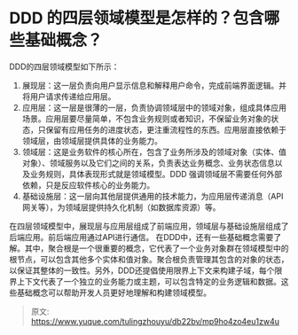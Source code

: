 # DDD 的四层领域模型是怎样的？包含哪些基础概念？

DDD的四层领域模型如下所示：

1. 展现层：这一层负责向用户显示信息和解释用户命令，完成前端界面逻辑。并将用户请求传递给应用层。
2. 应用层：这一层是很薄的一层，负责协调领域层中的领域对象，组成具体应用场景。应用层要尽量简单，不包含业务规则或者知识，不保留业务对象的状态，只保留有应用任务的进度状态，更注重流程性的东西。应用层直接依赖于领域层，由领域层提供具体的业务能力。
3. 领域层：这是业务软件的核心所在，包含了业务所涉及的领域对象（实体、值对象）、领域服务以及它们之间的关系，负责表达业务概念、业务状态信息以及业务规则，具体表现形式就是领域模型。DDD 强调领域层不需要任何外部依赖，只是反应软件核心的业务能力。
4. 基础设施层：这一层向其他层提供通用的技术能力，为应用层传递消息（API 网关等），为领域层提供持久化机制（如数据库资源）等。

在四层领域模型中，展现层与应用层组成了前端应用，领域层与基础设施层组成了后端应用。前后端应用通过API进行通信。
在DDD中，还有一些基础概念需要了解。其中，聚合根是一个很重要的概念，它代表了一个业务对象群在领域模型中的根节点，可以包含其他多个实体和值对象。聚合根负责管理其包含的对象的状态，以保证其整体的一致性。另外，DDD还提倡使用限界上下文来构建子域，每个限界上下文代表了一个独立的业务能力或主题，可以包含特定的业务逻辑和数据。这些基础概念可以帮助开发人员更好地理解和构建领域模型。


> 原文: <https://www.yuque.com/tulingzhouyu/db22bv/mp9ho4zo4eu1zw4u>